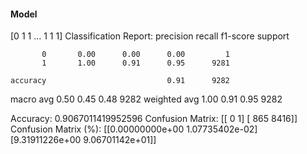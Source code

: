 #### Model
[0 1 1 ... 1 1 1]
Classification Report:
              precision    recall  f1-score   support

           0       0.00      0.00      0.00         1
           1       1.00      0.91      0.95      9281

    accuracy                           0.91      9282
   macro avg       0.50      0.45      0.48      9282
weighted avg       1.00      0.91      0.95      9282

Accuracy: 0.9067011419952596
Confusion Matrix:
[[   0    1]
 [ 865 8416]]
Confusion Matrix (%):
[[0.00000000e+00 1.07735402e-02]
 [9.31911226e+00 9.06701142e+01]]
